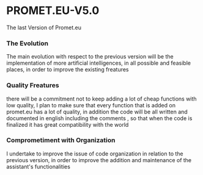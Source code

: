 # PROMET.EU-V5.0
The last Version of Promet.eu

<h3>The Evolution</h3>
The main evolution with respect to the previous version will be the implementation of more artificial intelligences, in all possible and feasible places, in order to improve the existing freatures

<h3>Quality Freatures</h3>
there will be a commitment not to keep adding a lot of cheap functions with low quality, I plan to make sure that every function that is added on promet.eu has a lot of quality, in addition the code will be all written and documented in english including the comments , so that when the code is finalized it has great compatibility with the world

<h3>Comprometiment with Organization</h3>
I undertake to improve the issue of code organization in relation to the previous version, in order to improve the addition and maintenance of the assistant's functionalities
